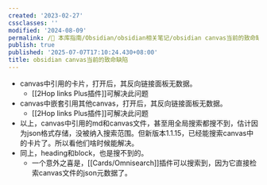 ```yaml
---
created: '2023-02-27'
cssclasses: ''
modified: '2024-08-09'
permalink: /🧰 本库指南/Obsidian/obsidian相关笔记/obsidian canvas当前的致命缺陷.md
publish: true
published: '2025-07-07T17:10:24.430+08:00'
title: obsidian canvas当前的致命缺陷
---
```

- canvas中引用的卡片，打开后，其反向链接面板无数据。
	- [[2Hop links Plus插件]]可解决此问题
- canvas中嵌套引用其他canvas，打开后，其反向链接面板无数据。
	- [[2Hop links Plus插件]]可解决此问题
- 以上，canvas中引用的md和canvas文件，甚至用全局搜索都搜不到，估计因为json格式存储，没被纳入搜索范围。但新版本1.1.15，已经能搜索canvas中的卡片了。所以看他们啥时候能解决。
- 同上，heading和block，也是搜不到的。
	- 一个意外之喜是，[[Cards/Omnisearch]]插件可以搜索到，因为它直接检索canvas文件的json元数据了。
